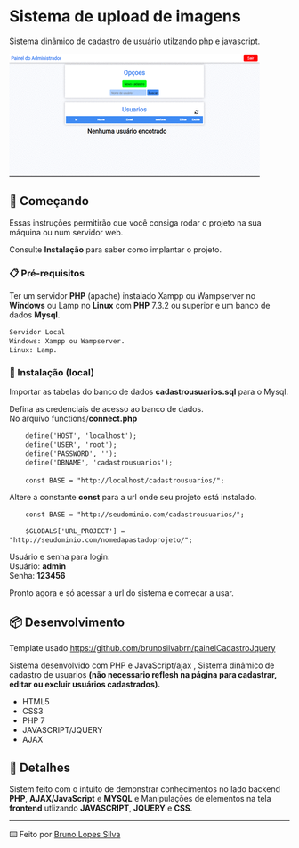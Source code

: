 # Sistema de upload de imagens
Sistema dinâmico de cadastro de usuário utilzando php e javascript.

![Screenshot Projeto](docs/project.gif)
## 🚀 Começando

Essas instruções permitirão que você consiga rodar o projeto na sua máquina ou num servidor web.

Consulte **Instalação** para saber como implantar o projeto.

### 📋 Pré-requisitos

Ter um servidor **PHP** (apache) instalado Xampp ou Wampserver no **Windows** ou Lamp no **Linux** com **PHP** 7.3.2 ou superior e um banco de dados **Mysql**.

```
Servidor Local 
Windows: Xampp ou Wampserver.
Linux: Lamp.
```

### 🔧 Instalação (local)

Importar as tabelas do banco de dados **cadastrousuarios.sql** para o Mysql.

Defina as credenciais de acesso ao banco de dados.
<br>
No arquivo functions/**connect.php**

```
    define('HOST', 'localhost');
    define('USER', 'root');
    define('PASSWORD', '');
    define('DBNAME', 'cadastrousuarios');
    
    const BASE = "http://localhost/cadastrousuarios/";
```

Altere a constante **const** para a url onde seu projeto está instalado.

```
    const BASE = "http://seudominio.com/cadastrousuarios/";
```

```
    $GLOBALS['URL_PROJECT'] = "http://seudominio.com/nomedapastadoprojeto/";
```

Usuário e senha para login: <br>
Usuário: **admin** <br>
Senha: **123456**

Pronto agora e só acessar a url do sistema e começar a usar.

## 📦 Desenvolvimento

Template usado https://github.com/brunosilvabrn/painelCadastroJquery

Sistema desenvolvido com PHP e JavaScript/ajax , Sistema dinâmico de cadastro de usuarios **(não necessario reflesh na página para cadastrar, editar ou excluir usuários cadastrados).**

- HTML5
- CSS3
- PHP 7
- JAVASCRIPT/JQUERY 
- AJAX

## 🎁 Detalhes

Sistem feito com o intuito de demonstrar conhecimentos no lado backend **PHP**, **AJAX/JavaScript** e **MYSQL** e Manipulações de elementos na tela **frontend** utlizando **JAVASCRIPT**, **JQUERY** e **CSS**.

---

⌨️ Feito por [Bruno Lopes Silva](https://github.com/brunosilvabrn) 

